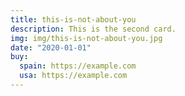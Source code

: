 ```yaml
---
title: this-is-not-about-you
description: This is the second card.
img: img/this-is-not-about-you.jpg
date: "2020-01-01"
buy:
  spain: https://example.com
  usa: https://example.com
---
```

